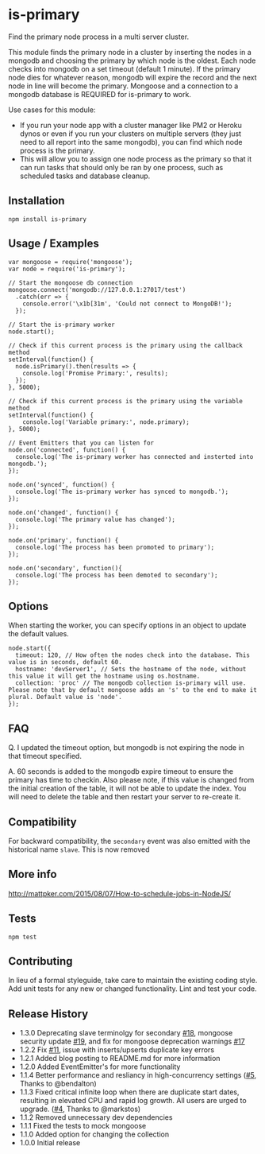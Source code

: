 is-primary
=========
Find the primary node process in a multi server cluster.

This module finds the primary node in a cluster by inserting the nodes in a mongodb and choosing the primary by which node is the oldest. Each node checks into mongodb on a set timeout (default 1 minute). If the primary node dies for whatever reason, mongodb will expire the record and the next node in line will become the primary. Mongoose and a connection to a mongodb database is REQUIRED for is-primary to work.

Use cases for this module:
* If you run your node app with a cluster manager like PM2 or Heroku dynos or even if you run your clusters on multiple servers (they just need to all report into the same mongodb), you can find which node process is the primary.
* This will allow you to assign one node process as the primary so that it can run tasks that should only be ran by one process, such as scheduled tasks and database cleanup.

## Installation

    npm install is-primary

## Usage / Examples
```
var mongoose = require('mongoose');
var node = require('is-primary');

// Start the mongoose db connection
mongoose.connect('mongodb://127.0.0.1:27017/test')
  .catch(err => {
    console.error('\x1b[31m', 'Could not connect to MongoDB!');
  });

// Start the is-primary worker
node.start();

// Check if this current process is the primary using the callback method
setInterval(function() {
  node.isPrimary().then(results => {
    console.log('Promise Primary:', results);
  });
}, 5000);

// Check if this current process is the primary using the variable method
setInterval(function() {
    console.log('Variable primary:', node.primary);
}, 5000);

// Event Emitters that you can listen for
node.on('connected', function() {
  console.log('The is-primary worker has connected and insterted into mongodb.');
});

node.on('synced', function() {
  console.log('The is-primary worker has synced to mongodb.');
});

node.on('changed', function() {
  console.log('The primary value has changed');
});

node.on('primary', function() {
  console.log('The process has been promoted to primary');
});

node.on('secondary', function(){
  console.log('The process has been demoted to secondary');
});

```

## Options

When starting the worker, you can specify options in an object to update the default values.

    node.start({
      timeout: 120, // How often the nodes check into the database. This value is in seconds, default 60.
      hostname: 'devServer1', // Sets the hostname of the node, without this value it will get the hostname using os.hostname.
      collection: 'proc' // The mongodb collection is-primary will use. Please note that by default mongoose adds an 's' to the end to make it plural. Default value is 'node'.
    });

## FAQ

Q. I updated the timeout option, but mongodb is not expiring the node in that timeout specified.

A. 60 seconds is added to the mongodb expire timeout to ensure the primary has time to checkin. Also please note, if this value is changed from the initial creation of the table, it will not be able to update the index. You will need to delete the table and then restart your server to re-create it.


## Compatibility

For backward compatibility, the `secondary` event was also emitted with the historical name `slave`.
This is now removed

## More info

http://mattpker.com/2015/08/07/How-to-schedule-jobs-in-NodeJS/

## Tests

    npm test

## Contributing

In lieu of a formal styleguide, take care to maintain the existing coding style.
Add unit tests for any new or changed functionality. Lint and test your code.

## Release History

* 1.3.0 Deprecating slave terminolgy for secondary [#18](https://github.com/mattpker/node-is-master/pull/18), mongoose security update [#19](https://github.com/mattpker/node-is-master/pull/19), and fix for mongoose deprecation warnings [#17](https://github.com/mattpker/node-is-master/pull/17)
* 1.2.2 Fix [#11](https://github.com/mattpker/node-is-master/issues/11), issue with inserts/upserts duplicate key errors
* 1.2.1 Added blog posting to README.md for more information
* 1.2.0 Added EventEmitter's for more functionality
* 1.1.4 Better performance and resliancy in high-concurrency settings ([#5](https://github.com/mattpker/node-is-master/pull/6), Thanks to @bendalton)
* 1.1.3 Fixed critical infinite loop when there are duplicate start dates, resulting in elevated CPU and rapid log growth. All users are urged to upgrade. ([#4](https://github.com/mattpker/node-is-master/issues/4), Thanks to @markstos)
* 1.1.2 Removed unnecessary dev dependencies
* 1.1.1 Fixed the tests to mock mongoose
* 1.1.0 Added option for changing the collection
* 1.0.0 Initial release
